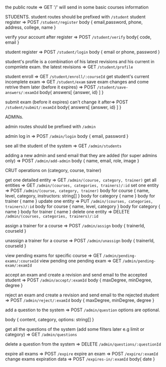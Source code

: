 the public route => GET '/'
will send in some basic courses information

STUDENTS.
student routes should be prefixed with `/student`
student register => POST `/student/register`
body {
email,password, phone, address, college, name
}

verify your account after register => POST `/student/verify`
body{
code, email
}

student register => POST `/student/login`
body {
email or phone, password
}

student's profile is a combination of his latest revisions and his current in compmlete exam.
the latest revisions => GET `/student/profile`

student enroll => GET `/student/enroll/:courseId`
get student's current incomplete exam => GET `/student/exam`
save exam changes and come retrive them later (before it expires) => POST `/student/save-answers/:examId`
body{
answers[
{answer, id}
]
}

submit exam (before it expires) can't change it after=> POST `/student/submit/:examId`
body{
answers[
{answer, id}
]
}

ADMINs.

admin routes should be prefixed with `/admin`

admin log in => POST `/admin/login`
body {
email, password
}

see all the student of the system => GET `/admin/students`

adding a new admin and send email that they are added (for super admins only) => POST `/admin/add-admin`
body {
name, email, role, image
}

CRUT operations on (category, course, trainer)

get one detailed entity => GET `/admin/(course, category, trainer)`
get all entities => GET `/admin/(courses, categories, trainers)/:id`
set one entity => POST `/admin/(course, category, trainer)`
body for course {
name, level, category, instructors: string[]
}
body for category {
name
}
body for trainer {
name
}
update one entity => PUT `/admin/(courses, categories, trainers)/:id`
body for course {
name, level, category
}
body for category {
name
}
body for trainer {
name
}
delete one entity => DELETE `/admin/(courses, categories, trainers)/:id`

assign a trainer for a course => POST `/admin/assign`
body {
trainerId, courseId
}

unassign a trainer for a course => POST `/admin/unassign`
body {
trainerId, courseId
}

view pending exams for specific course => GET `/admin/pending-exams/:courseId`
view pending one pending exam => GET `/admin/pending-exam/:examId`

accept an exam and create a revision
and send email to the accepted student => POST `/admin/accept/:examId`
body {
maxDegree, minDegree, degree
}

reject an exam and create a revision
and send email to the rejected student => POST `/admin/reject/:examId`
body {
maxDegree, minDegree, degree
}

add a question to the system => POST `/admin/question`
options are optional.

body {
content, category, options: string[]
}

get all the questions of the system
(add some filters later e.g limit or category) => GET `/admin/questions`

delete a question from the system => DELETE `/admin/questions/:questionId`

expire all exams => POST `/expire`
expire an exam => POST `/expire/:examId`
change exams expiration data => POST `/expires-in/:examId`
body{
date
}
